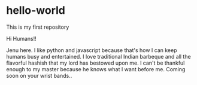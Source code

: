 # hello-world
This is my first repository

Hi Humans!!

Jenu here. I like python and javascript because that's how I can keep humans busy and entertained.
I love traditional Indian barbeque and all the flavorful hashish that my lord has bestowed upon me.
I can't be thankful enough to my master because he knows what I want before me. Coming soon on your
wrist bands..
